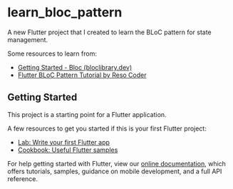 # learn_bloc_pattern

A new Flutter project that I created to learn the BLoC pattern for state management.

Some resources to learn from:

- [Getting Started - Bloc (bloclibrary.dev)](https://bloclibrary.dev/#/gettingstarted)
- [Flutter BLoC Pattern Tutorial by Reso Coder](https://www.youtube.com/playlist?list=PLB6lc7nQ1n4jCBkrirvVGr5b8rC95VAQ5)

## Getting Started

This project is a starting point for a Flutter application.

A few resources to get you started if this is your first Flutter project:

- [Lab: Write your first Flutter app](https://flutter.dev/docs/get-started/codelab)
- [Cookbook: Useful Flutter samples](https://flutter.dev/docs/cookbook)

For help getting started with Flutter, view our
[online documentation](https://flutter.dev/docs), which offers tutorials,
samples, guidance on mobile development, and a full API reference.
